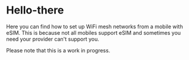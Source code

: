 # Hello-there

Here you can find how to set up WiFi mesh networks from a mobile with eSIM. This is because not all mobiles support eSIM and sometimes you need your provider can't support you. 

Please note that this is a work in progress. 
